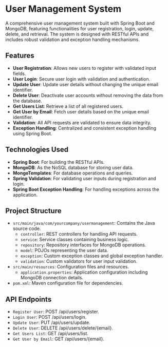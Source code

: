 # User Management System

A comprehensive user management system built with Spring Boot and MongoDB, featuring functionalities for user registration, login, update, delete, and retrieval. The system is designed with RESTful APIs and includes robust validation and exception handling mechanisms.

## Features
 
- **User Registration**: Allows new users to register with validated input fields.
- **User Login**: Secure user login with validation and authentication. 
- **Update User**: Update user details without changing the unique email identifier.
- **Delete User**: Deactivate user accounts without removing the data from the database. 
- **Get Users List**: Retrieve a list of all registered users.
- **Get User by Email**: Fetch user details based on the unique email identifier.
- **Validation**: All API requests are validated to ensure data integrity.
- **Exception Handling**: Centralized and consistent exception handling using Spring Boot. 

## Technologies Used

- **Spring Boot**: For building the RESTful APIs.
- **MongoDB**: As the NoSQL database for storing user data.
- **MongoTemplates**: For database operations and queries.
- **Spring Validation**: For validating user inputs during registration and login.
- **Spring Boot Exception Handling**: For handling exceptions across the application.

## Project Structure

- `src/main/java/com/yourcompany/usermanagement`: Contains the Java source code.
  - `controller`: REST controllers for handling API requests.
  - `service`: Service classes containing business logic.
  - `repository`: Repository interfaces for MongoDB operations.
  - `model`: POJOs representing the user data.
  - `exception`: Custom exception classes and global exception handler.
  - `validation`: Custom validators for user input validation.
- `src/main/resources`: Configuration files and resources.
  - `application.properties`: Application configuration including MongoDB connection details.
- `pom.xml`: Maven configuration file for dependencies.

## API Endpoints
- `Register User`: POST /api/users/register.
- `Login User`: POST /api/users/login.
- `Update User`: PUT /api/users/update.
- `Delete User`: DELETE /api/users/delete/{email}.
- `Get Users List`: GET /api/users/list.
- `Get User by Email`: GET /api/users/{email}.


